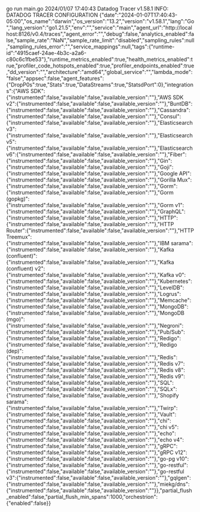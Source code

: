 go run main.go
2024/01/07 17:40:43 Datadog Tracer v1.58.1 INFO: DATADOG TRACER CONFIGURATION {"date":"2024-01-07T17:40:43-05:00","os_name":"darwin","os_version":"13.2","version":"v1.58.1","lang":"Go","lang_version":"go1.21.5","env":"","service":"main","agent_url":"http://localhost:8126/v0.4/traces","agent_error":"","debug":false,"analytics_enabled":false,"sample_rate":"NaN","sample_rate_limit":"disabled","sampling_rules":null,"sampling_rules_error":"","service_mappings":null,"tags":{"runtime-id":"4915caef-24ae-4b3c-a2a6-c80c6c1fbe53"},"runtime_metrics_enabled":true,"health_metrics_enabled":true,"profiler_code_hotspots_enabled":true,"profiler_endpoints_enabled":true,"dd_version":"","architecture":"amd64","global_service":"","lambda_mode":"false","appsec":false,"agent_features":{"DropP0s":true,"Stats":true,"DataStreams":true,"StatsdPort":0},"integrations":{"AWS SDK":{"instrumented":false,"available":false,"available_version":""},"AWS SDK v2":{"instrumented":false,"available":false,"available_version":""},"BuntDB":{"instrumented":false,"available":false,"available_version":""},"Cassandra":{"instrumented":false,"available":false,"available_version":""},"Consul":{"instrumented":false,"available":false,"available_version":""},"Elasticsearch v3":{"instrumented":false,"available":false,"available_version":""},"Elasticsearch v5":{"instrumented":false,"available":false,"available_version":""},"Elasticsearch v6":{"instrumented":false,"available":false,"available_version":""},"Fiber":{"instrumented":false,"available":false,"available_version":""},"Gin":{"instrumented":false,"available":false,"available_version":""},"Goji":{"instrumented":false,"available":false,"available_version":""},"Google API":{"instrumented":false,"available":false,"available_version":""},"Gorilla Mux":{"instrumented":false,"available":false,"available_version":""},"Gorm":{"instrumented":false,"available":false,"available_version":""},"Gorm (gopkg)":{"instrumented":false,"available":false,"available_version":""},"Gorm v1":{"instrumented":false,"available":false,"available_version":""},"GraphQL":{"instrumented":false,"available":false,"available_version":""},"HTTP":{"instrumented":false,"available":false,"available_version":""},"HTTP Router":{"instrumented":false,"available":false,"available_version":""},"HTTP Treemux":{"instrumented":false,"available":false,"available_version":""},"IBM sarama":{"instrumented":false,"available":false,"available_version":""},"Kafka (confluent)":{"instrumented":false,"available":false,"available_version":""},"Kafka (confluent) v2":{"instrumented":false,"available":false,"available_version":""},"Kafka v0":{"instrumented":false,"available":false,"available_version":""},"Kubernetes":{"instrumented":false,"available":false,"available_version":""},"LevelDB":{"instrumented":false,"available":false,"available_version":""},"Logrus":{"instrumented":false,"available":false,"available_version":""},"Memcache":{"instrumented":false,"available":false,"available_version":""},"MongoDB":{"instrumented":false,"available":false,"available_version":""},"MongoDB (mgo)":{"instrumented":false,"available":false,"available_version":""},"Negroni":{"instrumented":false,"available":false,"available_version":""},"Pub/Sub":{"instrumented":false,"available":false,"available_version":""},"Redigo":{"instrumented":false,"available":false,"available_version":""},"Redigo (dep)":{"instrumented":false,"available":false,"available_version":""},"Redis":{"instrumented":false,"available":false,"available_version":""},"Redis v7":{"instrumented":false,"available":false,"available_version":""},"Redis v8":{"instrumented":false,"available":false,"available_version":""},"Redis v9":{"instrumented":false,"available":false,"available_version":""},"SQL":{"instrumented":false,"available":false,"available_version":""},"SQLx":{"instrumented":false,"available":false,"available_version":""},"Shopify sarama":{"instrumented":false,"available":false,"available_version":""},"Twirp":{"instrumented":false,"available":false,"available_version":""},"Vault":{"instrumented":false,"available":false,"available_version":""},"chi":{"instrumented":false,"available":false,"available_version":""},"chi v5":{"instrumented":false,"available":false,"available_version":""},"echo":{"instrumented":false,"available":false,"available_version":""},"echo v4":{"instrumented":false,"available":false,"available_version":""},"gRPC":{"instrumented":false,"available":false,"available_version":""},"gRPC v12":{"instrumented":false,"available":false,"available_version":""},"go-pg v10":{"instrumented":false,"available":false,"available_version":""},"go-restful":{"instrumented":false,"available":false,"available_version":""},"go-restful v3":{"instrumented":false,"available":false,"available_version":""},"gqlgen":{"instrumented":false,"available":false,"available_version":""},"miekg/dns":{"instrumented":false,"available":false,"available_version":""}},"partial_flush_enabled":false,"partial_flush_min_spans":1000,"orchestrion":{"enabled":false}}